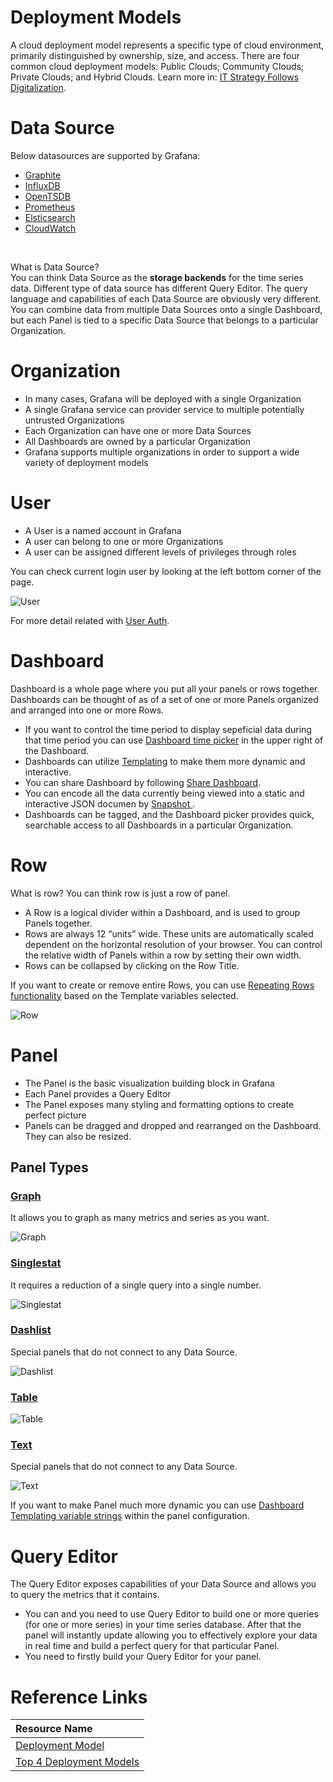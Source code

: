 # Deployment Models
A cloud deployment model represents a specific type of cloud environment, primarily distinguished by ownership, size, and access. There are four common cloud deployment models: Public Clouds; Community Clouds; Private Clouds; and Hybrid Clouds. Learn more in: [IT Strategy Follows Digitalization](https://www.igi-global.com/chapter/it-strategy-follows-digitalization/212133).


# Data Source
Below datasources are supported by Grafana:
* [Graphite](https://grafana.com/docs/features/datasources/graphite/)
* [InfluxDB](https://grafana.com/docs/features/datasources/influxdb/)
* [OpenTSDB](https://grafana.com/docs/features/datasources/opentsdb/)
* [Prometheus](https://grafana.com/docs/features/datasources/prometheus/)
* [Elsticsearch](https://grafana.com/docs/features/datasources/elasticsearch/)
* [CloudWatch](https://grafana.com/docs/features/datasources/cloudwatch/)

<br>

What is Data Source?
<br>
You can think Data Source as the **storage backends** for the time series data. Different type of data source has different Query Editor. The query language and capabilities of each Data Source are obviously very different. You can combine data from multiple Data Sources onto a single Dashboard, but each Panel is tied to a specific Data Source that belongs to a particular Organization.


# Organization
* In many cases, Grafana will be deployed with a single Organization
* A single Grafana service can provider service to multiple potentially untrusted Organizations
* Each Organization can have one or more Data Sources
* All Dashboards are owned by a particular Organization
* Grafana supports multiple organizations in order to support a wide variety of deployment models

# User
* A User is a named account in Grafana
* A user can belong to one or more Organizations
* A user can be assigned different levels of privileges through roles

You can check current login user by looking at the left bottom corner of the page.

![User](https://github.com/HuangMarco/knowledge-hub/blob/dev/zResources/grafana/user.jpg)

For more detail related with [User Auth](https://grafana.com/docs/reference/http_api/#users).

# Dashboard
Dashboard is a whole page where you put all your panels or rows together. Dashboards can be thought of as of a set of one or more Panels organized and arranged into one or more Rows.

* If you want to control the time period to display sepeficial data during that time period you can use [Dashboard time picker](https://grafana.com/docs/reference/timerange/) in the upper right of the Dashboard.
* Dashboards can utilize [Templating](https://grafana.com/docs/reference/templating/) to make them more dynamic and interactive.
* You can share Dashboard by following [Share Dashboard](https://grafana.com/docs/reference/sharing/).
* You can encode all the data currently being viewed into a static and interactive JSON documen by [ Snapshot ](https://grafana.com/docs/reference/sharing/#snapshots).
* Dashboards can be tagged, and the Dashboard picker provides quick, searchable access to all Dashboards in a particular Organization.


# Row
What is row? You can think row is just a row of panel.
* A Row is a logical divider within a Dashboard, and is used to group Panels together.
* Rows are always 12 “units” wide. These units are automatically scaled dependent on the horizontal resolution of your browser. You can control the relative width of Panels within a row by setting their own width.
* Rows can be collapsed by clicking on the Row Title.

If you want to create or remove entire Rows, you can use [Repeating Rows functionality](https://grafana.com/docs/reference/templating/#repeating-rows) based on the Template variables selected.


![Row](https://github.com/HuangMarco/knowledge-hub/blob/dev/zResources/grafana/row.jpg)

# Panel
* The Panel is the basic visualization building block in Grafana
* Each Panel provides a Query Editor
* The Panel exposes many styling and formatting options to create perfect picture
* Panels can be dragged and dropped and rearranged on the Dashboard. They can also be resized.


## Panel Types
### [Graph](https://grafana.com/docs/reference/graph/)

It allows you to graph as many metrics and series as you want.

![Graph](https://github.com/HuangMarco/knowledge-hub/blob/dev/zResources/grafana/graph_overview.png)

### [Singlestat](https://grafana.com/docs/reference/singlestat/)
It requires a reduction of a single query into a single number.

![Singlestat](https://github.com/HuangMarco/knowledge-hub/blob/dev/zResources/grafana/singlestat-panel.png)



### [Dashlist](https://grafana.com/docs/reference/dashlist/)

Special panels that do not connect to any Data Source.

![Dashlist](https://github.com/HuangMarco/knowledge-hub/blob/dev/zResources/grafana/dashboard-list-panels.png)

### [Table](https://grafana.com/docs/reference/table_panel/)

![Table](https://github.com/HuangMarco/knowledge-hub/blob/dev/zResources/grafana/table-panel.png)


### [Text](https://grafana.com/docs/reference/text/)

Special panels that do not connect to any Data Source.

![Text](https://github.com/HuangMarco/knowledge-hub/blob/dev/zResources/grafana/text-options.png)

If you want to make Panel much more dynamic you can use [Dashboard Templating variable strings](https://grafana.com/docs/reference/templating/) within the panel configuration.



# Query Editor
The Query Editor exposes capabilities of your Data Source and allows you to query the metrics that it contains.
* You can and you need to use Query Editor to build one or more queries (for one or more series) in your time series database. After that the panel will instantly update allowing you to effectively explore your data in real time and build a perfect query for that particular Panel.
* You need to firstly build your Query Editor for your panel.


# Reference Links

| Resource Name |
|:---|
| [Deployment Model](https://www.igi-global.com/dictionary/deployment-models/59553) |
| [Top 4 Deployment Models](https://www.sam-solutions.com/blog/four-best-cloud-deployment-models-you-need-to-know/) |

